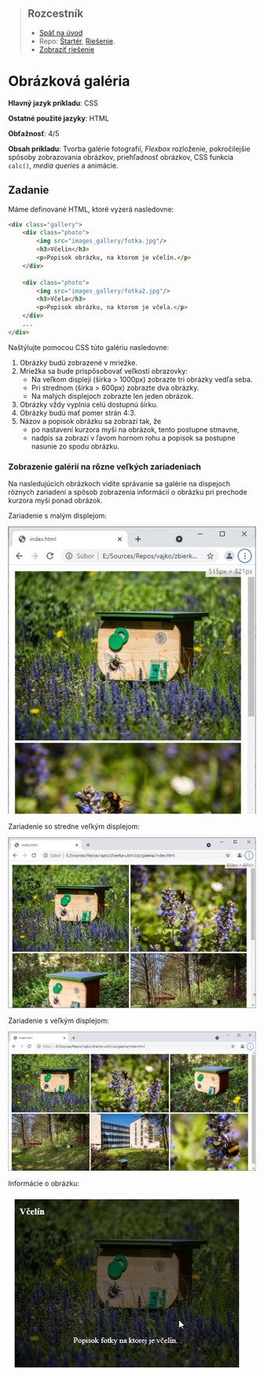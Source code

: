 <div class="hidden">

> ## Rozcestník
> - [Späť na úvod](../../README.md)
> - Repo: [Štartér](/../../tree/main/css/gallery), [Riešenie](/../../tree/solution/css/gallery).
> - [Zobraziť riešenie](riesenie.md)
</div>

# Obrázková galéria
<div class="info"> 

**Hlavný jazyk príkladu**: CSS

**Ostatné použité jazyky**: HTML

**Obťažnosť**: 4/5

**Obsah príkladu**:  Tvorba galérie fotografií, *Flexbox* rozloženie, pokročilejšie spôsoby zobrazovania obrázkov, priehľadnosť obrázkov, CSS funkcia `calc()`, *media queries* a animácie.
</div>

## Zadanie

Máme definované HTML, ktoré vyzerá nasledovne:

```html
<div class="gallery">
    <div class="photo">
        <img src="images_gallery/fotka.jpg"/>
        <h3>Včelín</h3>
        <p>Popisok obrázku, na ktorom je včelín.</p>
    </div>

    <div class="photo">
        <img src="images_gallery/fotka2.jpg"/>
        <h3>Včela</h3>
        <p>Popisok obrázku, na ktorom je včela.</p>
    </div>
    ...
</div>
```

Naštýlujte pomocou CSS túto galériu nasledovne:

1. Obrázky budú zobrazené v mriežke.
2. Mriežka sa bude prispôsobovať veľkosti obrazovky:
   - Na veľkom displeji (šírka > 1000px) zobrazte tri obrázky vedľa seba.
   - Pri strednom (šírka > 600px) zobrazte dva obrázky.
   - Na malých displejoch zobrazte len jeden obrázok.
3. Obrázky vždy vyplnia celú dostupnú šírku.
4. Obrázky budú mať pomer strán 4:3.
5. Názov a popisok obrázku sa zobrazí tak, že
   - po nastavení kurzora myši na obrázok, tento postupne stmavne,
   - nadpis sa zobrazí v ľavom hornom rohu a popisok sa postupne nasunie zo spodu obrázku.

### Zobrazenie galérií na rôzne veľkých zariadeniach

Na nasledujúcich obrázkoch vidíte správanie sa galérie na dispejoch rôznych zariadení a spôsob zobrazenia informácií o obrázku pri prechode kurzora myši ponad obrázok.

<div class="hidden">Zariadenie s malým displejom:</div>

![Zobrazenie galérie na malom zariadení](images_gallery/zadanie-s.jpg)

<div class="hidden">Zariadenie so stredne veľkým displejom:</div>

![Zobrazenie galérie na strednom veľkom zariadení](images_gallery/zadanie-m.jpg)

<div class="hidden">Zariadenie s veľkým displejom:</div>

![Zobrazenie galérie na veľkom zariadení](images_gallery/zadanie-l.jpg)

<div class="hidden">Informácie o obrázku:</div>

![Zobrazenie informácie o obrázku](images_gallery/zadanie-hover.jpg)